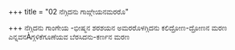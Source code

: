 +++
title = "02 ನೆಗ್ಗಿದನು ಗಾಙ್ಗೇಯನಮರರೊ"

+++
ನೆಗ್ಗಿದನು ಗಾಂಗೇಯ -ಭೀಷ್ಮನ ಶರಶಯನ  ಅಮರರೊಳಗ್ಗಿದನು ಕಲಿದ್ರೋಣ-ದ್ರೋಣನ ಮರಣ   
ಎನ್ನವನÀಗ್ಗಳಿಕೆಗೂಣೆಯವ ಬೆರಸಿದನು-ಕರ್ಣನ ಮರಣ